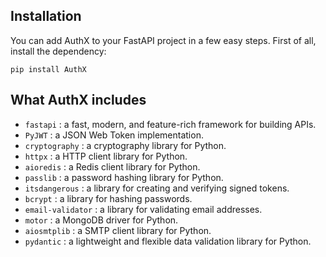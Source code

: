 ## Installation

You can add AuthX to your FastAPI project in a few easy steps. First of all, install the dependency:

```shell
pip install AuthX
```

## What AuthX includes

- `fastapi` : a fast, modern, and feature-rich framework for building APIs.
- `PyJWT` : a JSON Web Token implementation.
- `cryptography` : a cryptography library for Python.
- `httpx` : a HTTP client library for Python.
- `aioredis` : a Redis client library for Python.
- `passlib` : a password hashing library for Python.
- `itsdangerous` : a library for creating and verifying signed tokens.
- `bcrypt` : a library for hashing passwords.
- `email-validator` : a library for validating email addresses.
- `motor` : a MongoDB driver for Python.
- `aiosmtplib` : a SMTP client library for Python.
- `pydantic` : a lightweight and flexible data validation library for Python.

